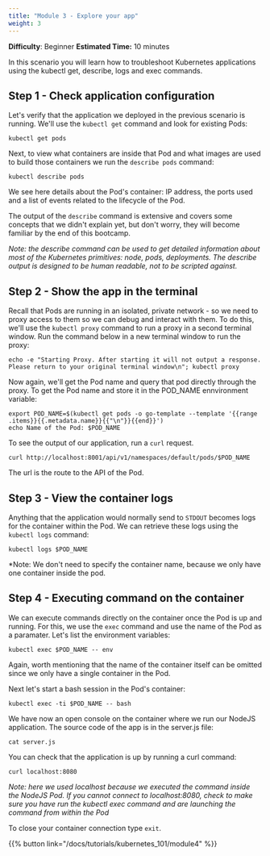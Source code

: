 ```yaml
---
title: "Module 3 - Explore your app"                                
weight: 3
--- 
```


**Difficulty**: Beginner
**Estimated Time:** 10 minutes

In this scenario you will learn how to troubleshoot Kubernetes applications using the kubectl get, describe, logs and exec commands.

## Step 1 - Check application configuration

Let's verify that the application we deployed in the previous scenario is running. We'll use the `kubectl get` command and look for existing Pods:

```shell
kubectl get pods
```

Next, to view what containers are inside that Pod and what images are used to build those containers we run the `describe pods` command:

```shell
kubectl describe pods
```

We see here details about the Pod's container: IP address, the ports used and a list of events related to the lifecycle of the Pod.

The output of the `describe` command is extensive and covers some concepts that we didn't explain yet, but don't worry, they will become familiar by the end of this bootcamp.

*Note: the describe command can be used to get detailed information about most of the Kubernetes primitives: node, pods, deployments. The describe output is designed to be human readable, not to be scripted against.*

## Step 2 - Show the app in the terminal

Recall that Pods are running in an isolated, private network - so we need to proxy access to them so we can debug and interact with them. To do this, we'll use the `kubectl proxy` command to run a proxy in a second terminal window. Run the command below in a new terminal window to run the proxy:

```shell
echo -e "Starting Proxy. After starting it will not output a response. Please return to your original terminal window\n"; kubectl proxy
```

Now again, we'll get the Pod name and query that pod directly through the proxy. To get the Pod name and store it in the POD_NAME ennvironment variable:

```shell
export POD_NAME=$(kubectl get pods -o go-template --template '{{range .items}}{{.metadata.name}}{{"\n"}}{{end}}')
echo Name of the Pod: $POD_NAME
```

To see the output of our application, run a `curl` request.

```shell
curl http://localhost:8001/api/v1/namespaces/default/pods/$POD_NAME
```

The url is the route to the API of the Pod.

## Step 3 - View the container logs

Anything that the application would normally send to `STDOUT` becomes logs for the container within the Pod. We can retrieve these logs using the `kubectl logs` command:

```shell
kubectl logs $POD_NAME
```

*Note: We don't need to specify the container name, because we only have one container inside the pod.

## Step 4 - Executing command on the container

We can execute commands directly on the container once the Pod is up and running. For this, we use the `exec` command and use the name of the Pod as a paramater. Let's list the environment variables:

```shell
kubectl exec $POD_NAME -- env
```

Again, worth mentioning that the name of the container itself can be omitted since we only have a single container in the Pod.

Next let's start a bash session in the Pod's container:

```shell
kubectl exec -ti $POD_NAME -- bash
```

We have now an open console on the container where we run our NodeJS application. The source code of the app is in the server.js file:

```shell
cat server.js
```

You can check that the application is up by running a curl command:

```shell
curl localhost:8080
```

*Note: here we used localhost because we executed the command inside the NodeJS Pod. If you cannot connect to localhost:8080, check to make sure you have run the kubectl exec command and are launching the command from within the Pod*

To close your container connection type `exit`.

{{% button link="/docs/tutorials/kubernetes_101/module4" %}}
